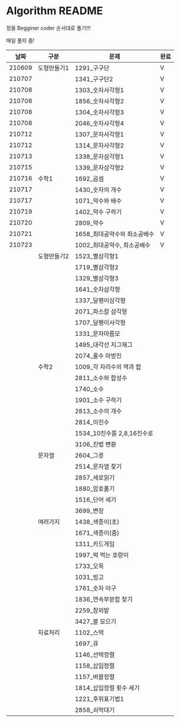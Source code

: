 # Algorithm README

정올 Begginer coder 순서대로 풀기!!!

매일 풀자 좀!

| 날짜   | 구분        | 문제                         | 완료 |
| ------ | ----------- | ---------------------------- | ---- |
| 210609 | 도형만들기1 | 1291_구구단                  | V    |
| 210707 |             | 1341_구구단2                 | V    |
| 210708 |             | 1303_숫자사각형1             | V    |
| 210708 |             | 1856_숫자사각형2             | V    |
| 210708 |             | 1304_숫자사각형3             | V    |
| 210708 |             | 2046_숫자사각형4             | V    |
| 210712 |             | 1307_문자사각형1             | V    |
| 210712 |             | 1314_문자사각형2             | V    |
| 210713 |             | 1338_문자삼각형1             | V    |
| 210715 |             | 1339_문자삼각형2             | V    |
| 210716 | 수학1       | 1692_곱셈                    | V    |
| 210717 |             | 1430_숫자의 개수             | V    |
| 210717 |             | 1071_약수와 배수             | V    |
| 210719 |             | 1402_약수 구하기             | V    |
| 210720 |             | 2809_약수                    | V    |
| 210721 |             | 1658_최대공약수와 최소공배수 | V    |
| 210723 |             | 1002_최대공약수, 최소공배수  | V    |
|        | 도형만들기2 | 1523_별삼각형1               |      |
|        |             | 1719_별삼각형2               |      |
|        |             | 1329_별삼각형3               |      |
|        |             | 1641_숫자삼각형              |      |
|        |             | 1337_달팽이삼각형            |      |
|        |             | 2071_파스칼 삼각형           |      |
|        |             | 1707_달팽이사각형            |      |
|        |             | 1331_문자마름모              |      |
|        |             | 1495_대각선 지그재그         |      |
|        |             | 2074_홀수 마방진             |      |
|        | 수학2       | 1009_각 자리수의 역과 합     |      |
|        |             | 2811_소수와 합성수           |      |
|        |             | 1740_소수                    |      |
|        |             | 1901_소수 구하기             |      |
|        |             | 2813_소수의 개수             |      |
|        |             | 2814_이진수                  |      |
|        |             | 1534_10진수를 2,8,16진수로   |      |
|        |             | 3106_진법 변환               |      |
|        | 문자열      | 2604_그릇                    |      |
|        |             | 2514_문자열 찾기             |      |
|        |             | 2857_세로읽기                |      |
|        |             | 1880_암호풀기                |      |
|        |             | 1516_단어 세기               |      |
|        |             | 3699_변장                    |      |
|        | 여러가지    | 1438_색종이(초)              |      |
|        |             | 1671_색종이(중)              |      |
|        |             | 1311_카드게임                |      |
|        |             | 1997_떡 먹는 호랑이          |      |
|        |             | 1733_오목                    |      |
|        |             | 1031_빙고                    |      |
|        |             | 1761_숫자 야구               |      |
|        |             | 1836_연속부분합 찾기         |      |
|        |             | 2259_참외밭                  |      |
|        |             | 3427_볼 모으기               |      |
|        | 자료처리    | 1102_스택                    |      |
|        |             | 1697_큐                      |      |
|        |             | 1146_선택정렬                |      |
|        |             | 1158_삽입정렬                |      |
|        |             | 1157_버블정렬                |      |
|        |             | 1814_삽입정렬 횟수 세기      |      |
|        |             | 1221_후위표기법1             |      |
|        |             | 2858_쇠막대기                |      |



